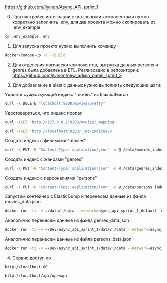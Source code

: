 https://github.com/ilyinon/Async_API_sprint_1


0. При настройке интеграции с остальными компонентами нужно корреткно заполнить .env, для дев проекта можно скопировать из .env_example
```bash
cp .env_example .env
```

1. Для запуска проекта нужно выполнить команду

```bash
docker-comose-up -d --build
```

2. Для отделения логически компонентов, выгрузка данных persons и genres была добавлена в ETL.
Реализовано в репозитории: https://github.com/ilyinon/new_admin_panel_sprint_3


3. Для добавление в elastic данных нужно выполнить следующие шаги:

Удалить существующий индекс "movies" из ElasticSearch
```bash
curl -X DELETE "localhost:9200/movies?pretty"
```
Удостовериться, что индекс пропал
```bash
curl -XGET 'http://127.0.0.1:9200/movies/_mapping'
```
```bash
curl -XGET 'http://localhost:9200/_cat/indices?v'
```
Создать индекс с фильмами "movies"
```bash
curl -X PUT -H "Content-Type: application/json" -d @./data/movies_index.json "localhost:9200/movies?pretty"
```
Создать индекс с жанрами "genres"
```bash
curl -X PUT -H "Content-Type: application/json" -d @./data/genres_index.json "localhost:9200/genres?pretty"
```
Создать индекс с персоналиями "persons"
```bash
curl -X PUT -H "Content-Type: application/json" -d @./data/persons_index.json "localhost:9200/persons?pretty"
```
Запустим контейнер с ElasticDump и перенесем данные из файла movies_data.json
```bash
docker run -ti -v ./data/:/data --network=async_api_sprint_1_default  elasticdump/elasticsearch-dump:v6.111.0  --input=/data/movies_data.json --output=http://elastic:9200/movies
```
Аналогично перенесем данные из файла genres_data.json
```bash
docker run -ti -v ~/Dev/async_api_sprint_1/data/:/data --network=async_api_sprint_1_default  elasticdump/elasticsearch-dump:v6.111.0  --input=/data/genres_data.json --output=http://elastic:9200/genres
```
Аналогично перенесем данные из файла persons_data.json
```bash
docker run -ti -v ~/Dev/async_api_sprint_1/data/:/data --network=async_api_sprint_1_default  elasticdump/elasticsearch-dump:v6.111.0  --input=/data/persons_data.json --output=http://elastic:9200/persons
```

4. Сервис доступ по
```
http://localhost:80
```

```
http://localhost/api/openapi
```

